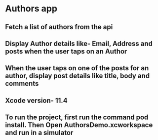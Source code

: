 # Authors app

## Fetch a list of authors from the api
## Display Author details like- Email, Address and posts when the user taps on an Author 
## When the user taps on one of the posts for an author, display post details like title, body and comments
## Xcode version- 11.4
## To run the project, first run the command pod install. Then Open AuthorsDemo.xcworkspace and run in a simulator
